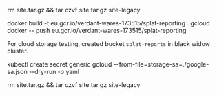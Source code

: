 rm site.tar.gz && tar czvf site.tar.gz site-legacy

docker build -t eu.gcr.io/verdant-wares-173515/splat-reporting .
gcloud docker -- push eu.gcr.io/verdant-wares-173515/splat-reporting

For cloud storage testing, created bucket `splat-reports` in black widow cluster.

kubectl create secret generic gcloud --from-file=storage-sa=./google-sa.json --dry-run -o yaml

rm site.tar.gz && tar czvf site.tar.gz site-legacy
